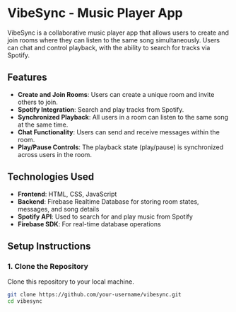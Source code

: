 # VibeSync - Music Player App

VibeSync is a collaborative music player app that allows users to create and join rooms where they can listen to the same song simultaneously. Users can chat and control playback, with the ability to search for tracks via Spotify.

## Features
- **Create and Join Rooms**: Users can create a unique room and invite others to join.
- **Spotify Integration**: Search and play tracks from Spotify.
- **Synchronized Playback**: All users in a room can listen to the same song at the same time.
- **Chat Functionality**: Users can send and receive messages within the room.
- **Play/Pause Controls**: The playback state (play/pause) is synchronized across users in the room.

## Technologies Used
- **Frontend**: HTML, CSS, JavaScript
- **Backend**: Firebase Realtime Database for storing room states, messages, and song details
- **Spotify API**: Used to search for and play music from Spotify
- **Firebase SDK**: For real-time database operations

## Setup Instructions

### 1. Clone the Repository
Clone this repository to your local machine.

```bash
git clone https://github.com/your-username/vibesync.git
cd vibesync
